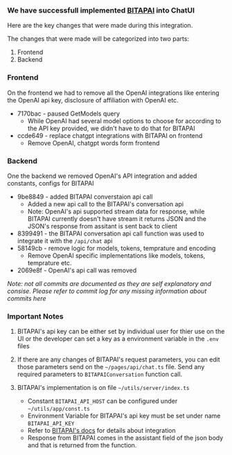 ### We have successfull implemented [BITAPAI](https://bitapai.io) into ChatUI

Here are the key changes that were made during this integration.

The changes that were made will be categorized into two parts:

1. Frontend
2. Backend

### Frontend

On the frontend we had to remove all the OpenAI integrations like entering the OpenAI api key, disclosure of affiliation with OpenAI etc.

- 7170bac - paused GetModels query
  - While OpenAI had several model options to choose for according to the API key provided, we didn't have to do that for BITAPAI
- ccde649 - replace chatgpt integrations with BITAPAI on frontend
  - Remove OpenAI, chatgpt words form frontend

### Backend

One the backend we removed OpenAI's API integration and added constants, configs for BITAPAI

- 9be8849 - added BITAPAI converstaion api call
  - Added a new api call to the BITAPAI's conversation api
  - Note: OpenAI's api supported stream data for response, while BITAPAI currently doesn't have stream it returns JSON and the JSON's response from assitant is sent back to client
- 8399491 - the BITAPAI conversation api call function was used to integrate it with the `/api/chat` api
- 58149cb - remove logic for models, tokens, temprature and encoding
  - Remove OpenAI specific implementations like models, tokens, temprature etc.
- 2069e8f - OpenAI's api call was removed

_Note: not all commits are documented as they are self explanatory and consise. Please refer to commit log for any missing information about commits here_

### Important Notes

1. BITAPAI's api key can be either set by individual user for thier use on the UI or the developer can set a key as a environment variable in the `.env` files

2. If there are any changes of BITAPAI's request parameters, you can edit those parameters send on the `~/pages/api/chat.ts` file. Send any required parameters to `BITAPAIConversation` function call.

3. BITAPAI's implementation is on file `~/utils/server/index.ts`
   - Constant `BITAPAI_API_HOST` can be configured under `~/utils/app/const.ts`
   - Environment Variable for BITAPAI's api key must be set under name `BITAPAI_API_KEY`
   - Refer to [BITAPAI's docs](https://bitapai.io/docs/language-examples/node-js/) for details about integration
   - Response from BITAPAI comes in the assistant field of the json body and that is returned from the function.
